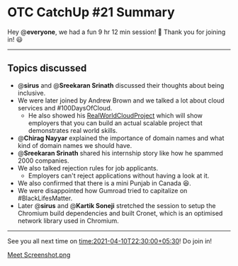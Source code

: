# OTC CatchUp #21 Summary

Hey @**everyone**, we had a fun 9 hr 12 min session! :tada: 
Thank you for joining in! :smiley: 

---

## Topics discussed

- @**sirus** and @**Sreekaran Srinath** discussed their thoughts about being inclusive.
- We were later joined by Andrew Brown and we talked a lot about cloud services and #100DaysOfCloud.
  * He also showed his [RealWorldCloudProject](https://github.com/100DaysOfCloud/RealWorldCloudProject) which will show employers that you can build an actual scalable project that demonstrates real world skills.
- @**Chirag Nayyar** explained the importance of domain names and what kind of domain names we should have.
- @**Sreekaran Srinath** shared his internship story like how he spammed 2000 companies.
- We also talked rejection rules for job applicants.
  * Employers can't reject applications without having a look at it.
- We also confirmed that there is a mini Punjab in Canada :laughing:.
- We were disappointed how Gumroad tried to capitalize on #BlackLifesMatter.
- Later @**sirus** and @**Kartik Soneji** stretched the session to setup the Chromium build dependencies and built Cronet, which is an optimised network library used in Chromium.

---

See you all next time on <time:2021-04-10T22:30:00+05:30>!
Do join in!

[Meet Screenshot.png](/user_uploads/29573/lTcHN92Y69cu9CSbCRyTCUUg/Screenshot-106.png)
